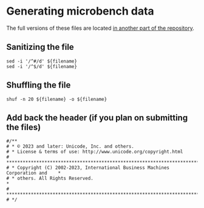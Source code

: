# Generating microbench data

The full versions of these files are located
[in another part of the repository](https://github.com/unicode-org/icu/tree/main/icu4j/perf-tests/data).

## Sanitizing the file

```shell
sed -i '/^#/d' ${filename}
sed -i '/^$/d' ${filename}
```

## Shuffling the file

```shell
shuf -n 20 ${filename} -o ${filename}
```

## Add back the header (if you plan on submitting the files)

```
#/**
# * © 2023 and later: Unicode, Inc. and others.
# * License & terms of use: http://www.unicode.org/copyright.html
# *******************************************************************************
# * Copyright (C) 2002-2023, International Business Machines Corporation and    *
# * others. All Rights Reserved.                                                *
# *******************************************************************************
# */
```
